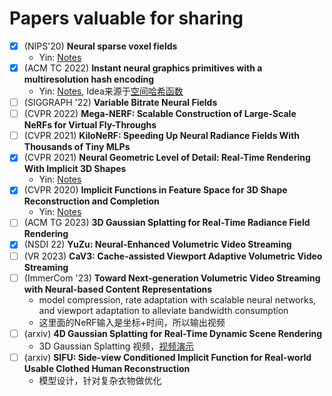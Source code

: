 # Papers valuable for sharing
- [x] (NIPS'20) **Neural sparse voxel fields**
  * Yin: [Notes](https://yindaheng98.github.io/%E5%9B%BE%E5%BD%A2%E5%AD%A6/Nerf%E5%8A%A0%E9%80%9F.html#nips-20-neural-sparse-voxel-fields)
- [x] (ACM TC 2022) **Instant neural graphics primitives with a multiresolution hash encoding**
  * Yin: [Notes](https://yindaheng98.github.io/%E5%9B%BE%E5%BD%A2%E5%AD%A6/Nerf%E5%8A%A0%E9%80%9F.html#%E9%92%88%E5%AF%B9%E4%B8%8A%E8%BF%B0%E5%8A%A3%E5%8A%BF%E8%BF%9B%E4%B8%80%E6%AD%A5%E4%BC%98%E5%8C%96-acm-tc-2022-instant-neural-graphics-primitives-with-a-multiresolution-hash-encoding), Idea来源于[空间哈希函数](https://yindaheng98.github.io/%E5%9B%BE%E5%BD%A2%E5%AD%A6/%E7%A9%BA%E9%97%B4%E5%93%88%E5%B8%8C.html)
- [ ] (SIGGRAPH '22) **Variable Bitrate Neural Fields**
- [ ] (CVPR 2022) **Mega-NERF: Scalable Construction of Large-Scale NeRFs for Virtual Fly-Throughs**
- [ ] (CVPR 2021) **KiloNeRF: Speeding Up Neural Radiance Fields With Thousands of Tiny MLPs**
- [x] (CVPR 2021) **Neural Geometric Level of Detail: Real-Time Rendering With Implicit 3D Shapes**
  * Yin: [Notes](https://yindaheng98.github.io/%E5%9B%BE%E5%BD%A2%E5%AD%A6/NeuralSDF.html#cvpr-2021-neural-geometric-level-of-detail-real-time-rendering-with-implicit-3d-shapes)
- [x] (CVPR 2020) **Implicit Functions in Feature Space for 3D Shape Reconstruction and Completion**
  * Yin: [Notes](https://yindaheng98.github.io/%E5%9B%BE%E5%BD%A2%E5%AD%A6/NeuralSDF.html#cvpr-2020-implicit-functions-in-feature-space-for-3d-shape-reconstruction-and-completion)
- [ ] (ACM TG 2023) **3D Gaussian Splatting for Real-Time Radiance Field Rendering**
- [x] (NSDI 22) **YuZu: Neural-Enhanced Volumetric Video Streaming**
- [ ] (VR 2023) **CaV3: Cache-assisted Viewport Adaptive Volumetric Video Streaming**
- [ ] (ImmerCom '23) **Toward Next-generation Volumetric Video Streaming with Neural-based Content Representations**
  * model compression, rate adaptation with scalable neural networks, and viewport adaptation to alleviate bandwidth consumption
  * 这里面的NeRF输入是坐标+时间，所以输出视频
- [ ] (arxiv) **4D Gaussian Splatting for Real-Time Dynamic Scene Rendering**
  * 3D Gaussian Splatting 视频，[视频演示](https://guanjunwu.github.io/4dgs/)
- [ ] (arxiv) **SIFU: Side-view Conditioned Implicit Function for Real-world Usable Clothed Human Reconstruction**
  * 模型设计，针对复杂衣物做优化
